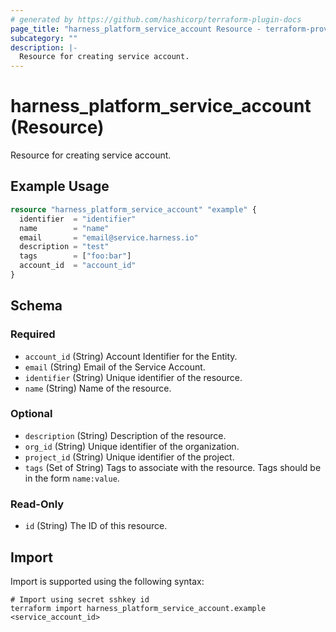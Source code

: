 ```yaml
---
# generated by https://github.com/hashicorp/terraform-plugin-docs
page_title: "harness_platform_service_account Resource - terraform-provider-harness"
subcategory: ""
description: |-
  Resource for creating service account.
---
```


# harness_platform_service_account (Resource)

Resource for creating service account.

## Example Usage

```terraform
resource "harness_platform_service_account" "example" {
  identifier  = "identifier"
  name        = "name"
  email       = "email@service.harness.io"
  description = "test"
  tags        = ["foo:bar"]
  account_id  = "account_id"
}
```

<!-- schema generated by tfplugindocs -->
## Schema

### Required

- `account_id` (String) Account Identifier for the Entity.
- `email` (String) Email of the Service Account.
- `identifier` (String) Unique identifier of the resource.
- `name` (String) Name of the resource.

### Optional

- `description` (String) Description of the resource.
- `org_id` (String) Unique identifier of the organization.
- `project_id` (String) Unique identifier of the project.
- `tags` (Set of String) Tags to associate with the resource. Tags should be in the form `name:value`.

### Read-Only

- `id` (String) The ID of this resource.

## Import

Import is supported using the following syntax:

```shell
# Import using secret sshkey id
terraform import harness_platform_service_account.example <service_account_id>
```
